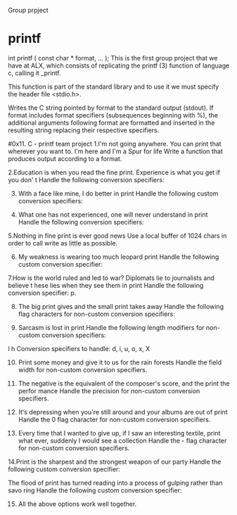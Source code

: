 Group prpject
# printf
int printf ( const char * format, ... ); This is the first group project that we have at ALX, which consists of replicating the printf (3) function of language c, calling it _printf.

This function is part of the standard library and to use it we must specify the header file <stdio.h>.

Writes the C string pointed by format to the standard output (stdout). If format includes format specifiers (subsequences beginning with %), the additional arguments following format are formatted and inserted in the resulting string replacing their respective specifiers.


#0x11. C - printf team project
1.I'm not going anywhere. You can print that wherever you want to. I'm here and I'm a Spur for life
Write a function that produces output according to a format.

2.Education is when you read the fine print. Experience is what you get if you don' t Handle the following conversion specifiers:

3. With a face like mine, I do better in print
Handle the following custom conversion specifiers:

4. What one has not experienced, one will never understand in print
Handle the following conversion specifiers:

5.Nothing in fine print is ever good news
Use a local buffer of 1024 chars in order to call write as little as possible.

6. My weakness is wearing too much leopard print
Handle the following custom conversion specifier:

7.How is the world ruled and led to war? Diplomats lie to journalists and believe t hese lies when they see them in print
Handle the following conversion specifier: p.

8. The big print gives and the small print takes away
Handle the following flag characters for non-custom conversion specifiers:

9. Sarcasm is lost in print
Handle the following length modifiers for non-custom conversion specifiers:

l
h
Conversion specifiers to handle: d, i, u, o, x, X

10. Print some money and give it to us for the rain forests
Handle the field width for non-custom conversion specifiers.

11. The negative is the equivalent of the composer's score, and the print the perfor mance
Handle the precision for non-custom conversion specifiers.

12. It's depressing when you're still around and your albums are out of print
Handle the 0 flag character for non-custom conversion specifiers.

13. Every time that I wanted to give up, if I saw an interesting textile, print what ever, suddenly I would see a collection
Handle the - flag character for non-custom conversion specifiers.

14.Print is the sharpest and the strongest weapon of our party
Handle the following custom conversion specifier:

The flood of print has turned reading into a process of gulping rather than savo ring Handle the following custom conversion specifier:

15. All the above options work well together.
